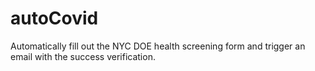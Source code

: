 # autoCovid
Automatically fill out the NYC DOE health screening form and trigger an email with the success verification.
